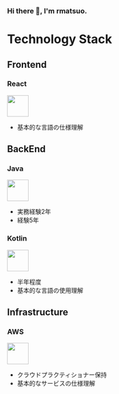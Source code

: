 ### Hi there 👋, I'm rmatsuo.

# Technology Stack

## Frontend
### React
<img src="https://cdn.jsdelivr.net/gh/devicons/devicon/icons/react/react-original.svg" width="50" length="50" />

* 基本的な言語の仕様理解

## BackEnd
### Java
<img src="https://cdn.jsdelivr.net/gh/devicons/devicon/icons/java/java-original-wordmark.svg" width="50" length="50" />

* 実務経験2年
* 経験5年

### Kotlin
<img src="https://cdn.jsdelivr.net/gh/devicons/devicon/icons/kotlin/kotlin-original.svg" width="50" length="50" />

* 半年程度
* 基本的な言語の使用理解

## Infrastructure
### AWS
<img src="https://cdn.jsdelivr.net/gh/devicons/devicon/icons/amazonwebservices/amazonwebservices-original.svg" width="50" length="50" />

* クラウドプラクティショナー保持
* 基本的なサービスの仕様理解
